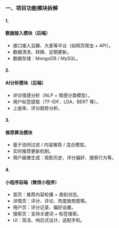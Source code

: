 ### **一、项目功能模块拆解**

#### **1.** 

#### **数据接入模块（后端）**

- 接口接入豆瓣、大麦等平台（如网页爬虫 + API）。
- 数据清洗、转换、定期更新。
- 数据存储：MongoDB / MySQL。

#### **2.** 

#### **AI分析模块（后端）**

- 评论情感分析（NLP + 情感分类模型）。
- 用户标签提取（TF-IDF、LDA、BERT 等）。
- 上座率、评分趋势分析。

#### **3.** 

#### **推荐算法模块**

- 基于协同过滤 / 内容推荐 / 混合模型。
- 实时推荐更新机制。
- 用户画像生成：观影历史、评分偏好、搜索行为等。

#### **4.** 

#### **小程序前端（微信小程序）**

- 首页：推荐内容轮播 + 类别浏览。
- 详情页：评分、评论、热度趋势图等。
- 用户页：评分记录、偏好设置。
- 搜索页：支持关键词 + 标签搜索。
- UI：简洁、响应式设计，适配手机。

